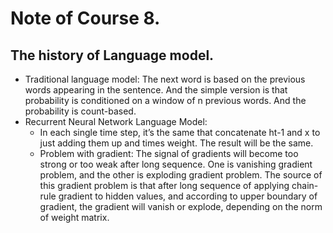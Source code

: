 # Note of Course 8.

## The history of Language model.
- Traditional language model: The next word is based on the previous words appearing in the sentence. And the simple version is that probability is conditioned on a window of n previous words. And the probability is count-based.
- Recurrent Neural Network Language Model: 
	- In each single time step, it’s the same that concatenate ht-1 and x to just adding them up and times weight. The result will be the same.
	- Problem with gradient: The signal of gradients will become too strong or too weak after long sequence. One is vanishing gradient problem, and the other is exploding gradient problem. The source of this gradient problem is that after long sequence of applying chain-rule gradient to hidden values, and according to upper boundary of gradient, the gradient will vanish or explode, depending on the norm of weight matrix.